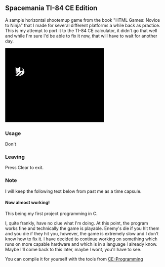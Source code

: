 ## Spacemania TI-84 CE Edition
A sample horizontal shootemup game from the book "HTML Games: Novice to Ninja" that I made for several different platforms a while back as practice. This is my attempt to port it to the TI-84 CE calculator, it didn't go that well and while I'm sure I'd be able to fix it now, that will have to wait for another day.

![Spacemania](screenshot.png)

### Usage
Don't

### Leaving
Press Clear to exit.

### Note
I will keep the following text below from past me as a time capsule.

#### Now almost working!
This being my first project programming in C.

I, quite frankly, have no clue what I'm doing. At this point, the program works fine and technically the game is playable. Enemy's die if you hit them and you die if they hit you, however, the game is extremely slow and I don't know how to fix it. I have decided to continue working on something which runs on more capable hardware and which is in a language I already know. Maybe I'll come back to this later, maybe I wont, you'll have to see. 

You can compile it for yourself with the tools from [CE-Programming](https://github.com/CE-Programming/)